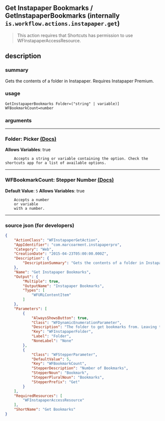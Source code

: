 
## Get Instapaper Bookmarks / GetInstapaperBookmarks (internally `is.workflow.actions.instapaper.get`)

> This action requires that Shortcuts has permission to use WFInstapaperAccessResource.


## description

### summary

Gets the contents of a folder in Instapaper. Requires Instapaper Premium.


### usage
```
GetInstapaperBookmarks Folder=("string" | variable)] WFBookmarkCount=number
```

### arguments

---

### Folder: Picker [(Docs)](https://pfgithub.github.io/shortcutslang/gettingstarted#other-fields)
**Allows Variables**: true



		Accepts a string or variable containing the option. Check the shortcuts app for a list of available options. 

---

### WFBookmarkCount: Stepper Number [(Docs)](https://pfgithub.github.io/shortcutslang/gettingstarted#stepper-number-fields)
**Default Value**: `5`
**Allows Variables**: true



		Accepts a number 
		or variable
		with a number.

---

### source json (for developers)

```json
{
	"ActionClass": "WFInstapaperGetAction",
	"AppIdentifier": "com.marcoarment.instapaperpro",
	"Category": "Web",
	"CreationDate": "2015-04-23T05:00:00.000Z",
	"Description": {
		"DescriptionSummary": "Gets the contents of a folder in Instapaper. Requires Instapaper Premium."
	},
	"Name": "Get Instapaper Bookmarks",
	"Output": {
		"Multiple": true,
		"OutputName": "Instapaper Bookmarks",
		"Types": [
			"WFURLContentItem"
		]
	},
	"Parameters": [
		{
			"AlwaysShowsButton": true,
			"Class": "WFDynamicEnumerationParameter",
			"Description": "The folder to get bookmarks from. Leaving this empty will get items from Instapaper's Home folder.",
			"Key": "WFInstapaperFolder",
			"Label": "Folder",
			"NoneLabel": "None"
		},
		{
			"Class": "WFStepperParameter",
			"DefaultValue": 5,
			"Key": "WFBookmarkCount",
			"StepperDescription": "Number of Bookmarks",
			"StepperNoun": "Bookmark",
			"StepperPluralNoun": "Bookmarks",
			"StepperPrefix": "Get"
		}
	],
	"RequiredResources": [
		"WFInstapaperAccessResource"
	],
	"ShortName": "Get Bookmarks"
}
```
